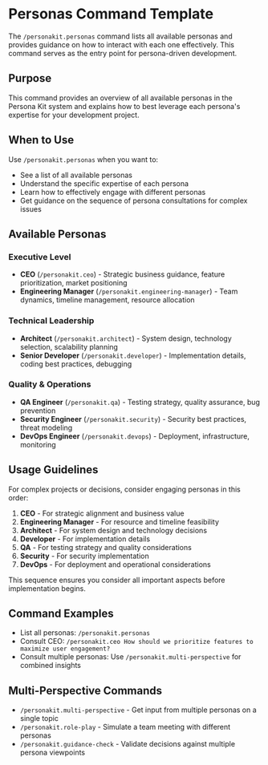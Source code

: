 # Personas Command Template

The `/personakit.personas` command lists all available personas and provides guidance on how to interact with each one effectively. This command serves as the entry point for persona-driven development.

## Purpose

This command provides an overview of all available personas in the Persona Kit system and explains how to best leverage each persona's expertise for your development project.

## When to Use

Use `/personakit.personas` when you want to:
- See a list of all available personas
- Understand the specific expertise of each persona
- Learn how to effectively engage with different personas
- Get guidance on the sequence of persona consultations for complex issues

## Available Personas

### Executive Level
- **CEO** (`/personakit.ceo`) - Strategic business guidance, feature prioritization, market positioning
- **Engineering Manager** (`/personakit.engineering-manager`) - Team dynamics, timeline management, resource allocation

### Technical Leadership
- **Architect** (`/personakit.architect`) - System design, technology selection, scalability planning
- **Senior Developer** (`/personakit.developer`) - Implementation details, coding best practices, debugging

### Quality & Operations
- **QA Engineer** (`/personakit.qa`) - Testing strategy, quality assurance, bug prevention
- **Security Engineer** (`/personakit.security`) - Security best practices, threat modeling
- **DevOps Engineer** (`/personakit.devops`) - Deployment, infrastructure, monitoring

## Usage Guidelines

For complex projects or decisions, consider engaging personas in this order:
1. **CEO** - For strategic alignment and business value
2. **Engineering Manager** - For resource and timeline feasibility
3. **Architect** - For system design and technology decisions
4. **Developer** - For implementation details
5. **QA** - For testing strategy and quality considerations
6. **Security** - For security implementation
7. **DevOps** - For deployment and operational considerations

This sequence ensures you consider all important aspects before implementation begins.

## Command Examples

- List all personas: `/personakit.personas`
- Consult CEO: `/personakit.ceo How should we prioritize features to maximize user engagement?`
- Consult multiple personas: Use `/personakit.multi-perspective` for combined insights

## Multi-Perspective Commands

- `/personakit.multi-perspective` - Get input from multiple personas on a single topic
- `/personakit.role-play` - Simulate a team meeting with different personas
- `/personakit.guidance-check` - Validate decisions against multiple persona viewpoints